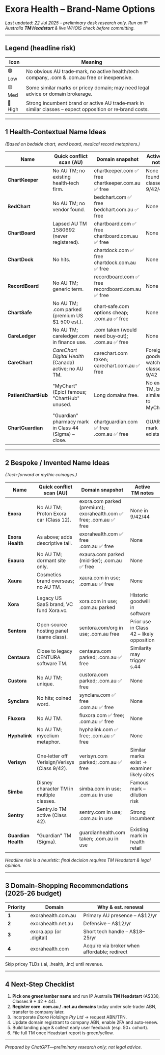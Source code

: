 # Exora Health – Brand‐Name Options

*Last updated: 22 Jul 2025 – preliminary desk research only.  Run an IP Australia **TM Headstart** & live WHOIS check before committing.*

---

## Legend (headline risk)

| Icon    | Meaning                                                                                                  |
| ------- | -------------------------------------------------------------------------------------------------------- |
| 🟢 Low  | No obvious AU trade‑mark, no active health/tech company, .com & .com.au free or inexpensive.             |
| 🟡 Med  | Some similar marks or pricey domain; may need legal advice or domain brokerage.                          |
| 🔴 High | Strong incumbent brand or active AU trade‑mark in similar classes – expect opposition or re‑brand costs. |

---

## 1  Health‑Contextual Name Ideas

*(Based on bedside chart, ward board, medical record metaphors.)*

| Name                | Quick conflict scan (AU)                              | Domain snapshot                                     | Active TM notes                        | Headline Risk    |
| ------------------- | ----------------------------------------------------- | --------------------------------------------------- | -------------------------------------- | ---------------- |
| **ChartKeeper**     | No AU TM; no existing health‑tech firm.               | chartkeeper.com ✅ free<br>chartkeeper.com.au ✅ free | None found in classes 9/42/44          | 🟢               |
| **BedChart**        | No AU TM; no vendor found.                            | bedchart.com ✅ free<br>bedchart.com.au ✅ free       | None                                   | 🟢               |
| **ChartBoard**      | Lapsed AU TM 1580692 (never registered).              | chartboard.com ✅ free<br>chartboard.com.au ✅ free   | None live                              | 🟢               |
| **ChartDock**       | No hits.                                              | chartdock.com ✅ free<br>chartdock.com.au ✅ free     | None                                   | 🟢               |
| **RecordBoard**     | No AU TM; generic term.                               | recordboard.com ✅ free<br>recordboard.com.au ✅ free | None                                   | 🟢               |
| **ChartSafe**       | No AU TM; .com parked (premium US \$1 500 est.).      | chart‑safe.com options cheap; .com.au ✅ free        | None                                   | 🟡 (domain cost) |
| **CareLedger**      | No AU TM; careledger.com in finance use.              | .com taken (would need buy‑out); .com.au ✅ free     | None                                   | 🟡               |
| **CareChart**       | *CareChart Digital Health* (Canada) active; no AU TM. | carechart.com taken; carechart.com.au ✅ free        | Foreign goodwill; watch classes 9/42   | 🟡/🔴            |
| **PatientChartHub** | "MyChart" (Epic) famous; "ChartHub" unused.           | Long domains free.                                  | No exact TM, but similarity to MyChart | 🟡               |
| **ChartGuardian**   | "Guardian" pharmacy mark in Class 44 (Sigma) – close. | chartguardian.com ✅ free<br>.com.au ✅ free          | GUARDIAN mark exists                   | 🔴               |

---

## 2  Bespoke / Invented Name Ideas

*(Tech‑forward or mythic coinages.)*

| Name                | Quick conflict scan (AU)                      | Domain snapshot                                                    | Active TM notes                             | Headline Risk       |
| ------------------- | --------------------------------------------- | ------------------------------------------------------------------ | ------------------------------------------- | ------------------- |
| **Exora**           | No AU TM; Proton Exora car (Class 12).        | exora.com parked (premium); exorahealth.com ✅ free; .com.au ✅ free | None in 9/42/44                             | 🟡 (buy .com later) |
| **Exora Health**    | As above; adds descriptive tail.              | exorahealth.com ✅ free<br>.com.au ✅ free                           | None                                        | 🟢                  |
| **Exaura**          | No AU TM; dormant site only.                  | exaura.com parked (mid‑tier); .com.au ✅ free                       | None                                        | 🟡                  |
| **Xaura**           | Cosmetics brand overseas; no AU TM.           | xaura.com in use; .com.au ✅ free                                   | None                                        | 🟡                  |
| **Xora**            | Legacy US SaaS brand, VC fund Xora.vc.        | xora.com in use; .com.au parked                                    | Historic goodwill in software               | 🔴                  |
| **Sentora**         | Open‑source hosting panel (same class).       | sentora.com/org in use; .com.au free                               | Prior use in Class 42 – likely opposition   | 🔴                  |
| **Centaura**        | Close to legacy CENTURA software TM.          | centaura.com parked; .com.au ✅ free                                | Similarity may trigger s.44                 | 🟡/🔴               |
| **Custora**         | No AU TM; unique.                             | custora.com parked; .com.au ✅ free                                 | None                                        | 🟡 (domain)         |
| **Synclara**        | No hits; coined word.                         | synclara.com ✅ free<br>.com.au ✅ free                              | None                                        | 🟢                  |
| **Fluxora**         | No AU TM.                                     | fluxora.com ✅ free; .com.au ✅ free                                 | None                                        | 🟢                  |
| **Hyphalink**       | No AU TM; mycelium metaphor.                  | hyphalink.com ✅ free; .com.au ✅ free                               | None                                        | 🟢                  |
| **Verisyn**         | One‐letter off Verisign/Verisys (Class 9/42). | verisyn.com parked; .com.au ✅ free                                 | Similar marks exist → examiner likely cites | 🔴                  |
| **Simba**           | Disney character TM in multiple classes.      | simba.com in use; .com.au in use                                   | Famous mark – dilution risk                 | 🔴                  |
| **Sentry**          | Sentry.io TM active (Class 42).               | sentry.com in use; .com.au in use                                  | Strong incumbent                            | 🔴                  |
| **Guardian Health** | "Guardian" TM (Sigma).                        | guardianhealth.com taken; .com.au in use                           | Existing mark in health retail              | 🔴                  |

*Headline risk is a heuristic: final decision requires TM Headstart & legal opinion.*

---

## 3  Domain‑Shopping Recommendations (2025‑26 budget)

| Priority | Domain                  | Why & est. renewal                           |
| -------- | ----------------------- | -------------------------------------------- |
| **1**    | exorahealth.com.au      | Primary AU presence – A\$12/yr               |
| **2**    | exorahealth.net.au      | Defensive – A\$12/yr                         |
| **3**    | exora.app (or .digital) | Short tech handle – A\$18–25/yr              |
| **4**    | exorahealth.com         | Acquire via broker when affordable; redirect |

Skip pricey TLDs (.ai, .health, .inc) until revenue.

---

## 4  Next‑Step Checklist

1. **Pick one green/amber name** and run IP Australia **TM Headstart** (A\$330, Classes 9 + 42 + 44).
2. **Register core .com.au / .net.au domains** today under sole‑trader ABN, transfer to company later.
3. Incorporate *Exora Holdings Pty Ltd* → request ABN/TFN.
4. Update domain registrant to company ABN, enable 2FA and auto‑renew.
5. Build landing page & collect early user feedback (esp. 50+ cohort).
6. File full TM once Headstart report is green/yellow.

---

*Prepared by ChatGPT—preliminary research only; not legal advice.*